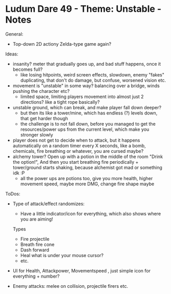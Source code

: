 # Ludum Dare 49 - Theme: Unstable - Notes

General:
- Top-down 2D actiony Zelda-type game again?

Ideas:
- insanity? meter that gradually goes up, and bad stuff happens, once it becomes full?
	- like losing hitpoints, weird screen effects, slowdown, enemy "fakes" duplicating, that don't do damage, but confuse, worsened vision etc.
- movement is "unstable" in some way? balancing over a bridge, winds pushing the character etc?
	- limited space, limiting players movement into almost just 2 directions? like a tight rope basically?
- unstable ground, which can break, and make player fall down deeper?
	- but then its like a tower/mine, which has endless (?) levels down, that get harder though
	- the challenge is to not fall down, before you managed to get the resources/power ups from the current level, which make you stronger slowly
- player does not get to decide when to attack, but it happens automatically on a random timer every X seconds, like a bomb, chemicals, fire breathing or whatever, you are cursed maybe?
- alchemy tower? Open up with a potion in the middle of the room "Drink the option!", And then you start breathing fire periodically + tower/ground starts shaking, because alchemist got mad or something idk :P
	- all the power ups are potions too, give you more health, higher movement speed, maybe more DMG, change fire shape maybe
	
	

ToDos:
- Type of attack/effect randomizes:
	- Have a little indicator/icon for everything, which also shows where you are aiming!
	
	Types
	- Fire projectile
	- Breath fire cone
	- Dash forward
	- Heal what is under your mouse cursor?
	- etc.

- UI for Health, Attackpower, Movementspeed , just simple icon for everything + number?
- Enemy attacks: melee on collision, projectile firers etc.
